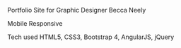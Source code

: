 Portfolio Site for Graphic Designer Becca Neely

Mobile Responsive 

Tech used HTML5, CSS3, Bootstrap 4, AngularJS, jQuery

